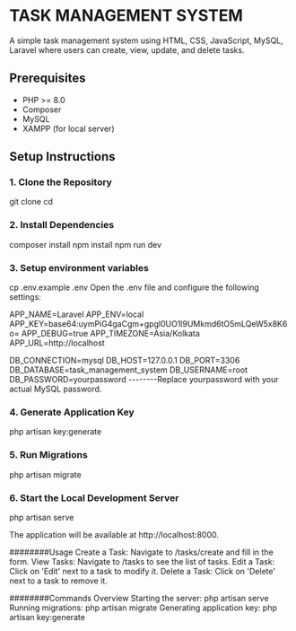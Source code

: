 # TASK MANAGEMENT SYSTEM
A simple task management system using HTML, CSS, JavaScript, MySQL, Laravel where users can create, view, update, and delete tasks. 

## Prerequisites
- PHP >= 8.0
- Composer
- MySQL
- XAMPP (for local server)

## Setup Instructions
### 1. Clone the Repository
git clone <repository-url>
cd <project-directory>

### 2. Install Dependencies
composer install
npm install
npm run dev

### 3. Setup environment variables
cp .env.example .env
Open the .env file and configure the following settings:

APP_NAME=Laravel
APP_ENV=local
APP_KEY=base64:uymPiG4gaCgm+gpgl0UO1l9UMkmd6tO5mLQeW5x8K6o=
APP_DEBUG=true
APP_TIMEZONE=Asia/Kolkata
APP_URL=http://localhost

DB_CONNECTION=mysql
DB_HOST=127.0.0.1
DB_PORT=3306
DB_DATABASE=task_management_system
DB_USERNAME=root
DB_PASSWORD=yourpassword   --------Replace yourpassword with your actual MySQL password.

### 4. Generate Application Key
php artisan key:generate

### 5. Run Migrations
php artisan migrate

### 6. Start the Local Development Server
php artisan serve

The application will be available at http://localhost:8000.

########Usage
Create a Task: Navigate to /tasks/create and fill in the form.
View Tasks: Navigate to /tasks to see the list of tasks.
Edit a Task: Click on 'Edit' next to a task to modify it.
Delete a Task: Click on 'Delete' next to a task to remove it.

########Commands Overview
Starting the server: php artisan serve
Running migrations: php artisan migrate
Generating application key: php artisan key:generate


